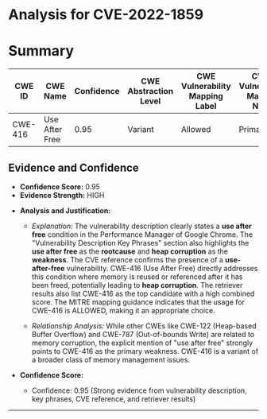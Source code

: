 # Analysis for CVE-2022-1859

# Summary
| CWE ID | CWE Name | Confidence | CWE Abstraction Level | CWE Vulnerability Mapping Label | CWE-Vulnerability Mapping Notes |
|---|---|---|---|---|---|
| CWE-416 | Use After Free | 0.95 | Variant | Allowed | Primary CWE |

## Evidence and Confidence

*   **Confidence Score:** 0.95
*   **Evidence Strength:** HIGH

- **Analysis and Justification:**  
  - *Explanation:* The vulnerability description clearly states a **use after free** condition in the Performance Manager of Google Chrome. The "Vulnerability Description Key Phrases" section also highlights the **use after free** as the **rootcause** and **heap corruption** as the **weakness**. The CVE reference confirms the presence of a **use-after-free** vulnerability. CWE-416 (Use After Free) directly addresses this condition where memory is reused or referenced after it has been freed, potentially leading to **heap corruption**. The retriever results also list CWE-416 as the top candidate with a high combined score. The MITRE mapping guidance indicates that the usage for CWE-416 is ALLOWED, making it an appropriate choice.

  - *Relationship Analysis:* While other CWEs like CWE-122 (Heap-based Buffer Overflow) and CWE-787 (Out-of-bounds Write) are related to memory corruption, the explicit mention of "use after free" strongly points to CWE-416 as the primary weakness. CWE-416 is a variant of a broader class of memory management issues.

- **Confidence Score:**
  - Confidence: 0.95 (Strong evidence from vulnerability description, key phrases, CVE reference, and retriever results)

---